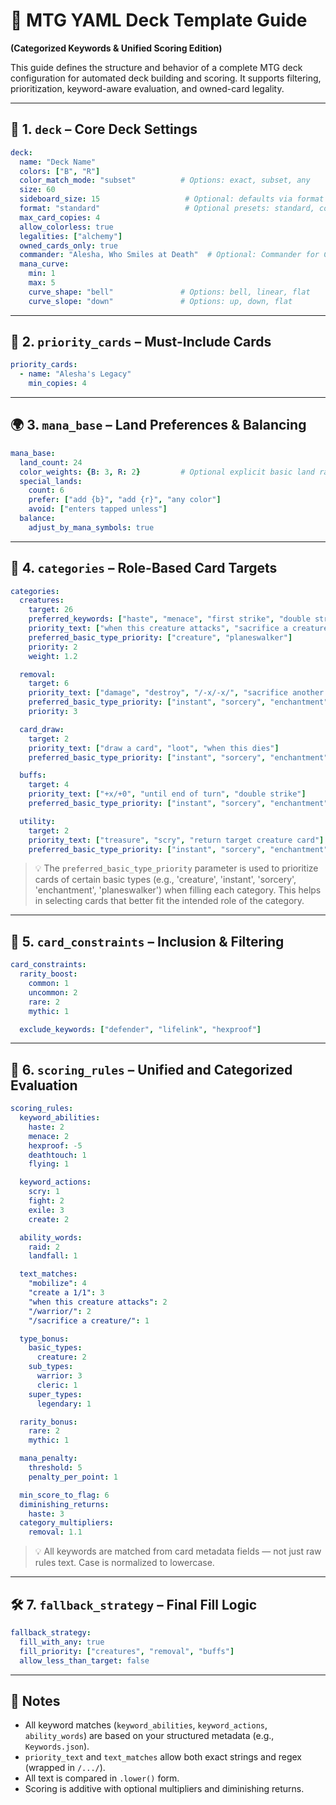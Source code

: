 # 🧾 MTG YAML Deck Template Guide

**(Categorized Keywords & Unified Scoring Edition)**

This guide defines the structure and behavior of a complete MTG deck configuration for automated deck building and scoring. It supports filtering, prioritization, keyword-aware evaluation, and owned-card legality.

---

## 🔷 1. `deck` – Core Deck Settings

```yaml
deck:
  name: "Deck Name"
  colors: ["B", "R"]
  color_match_mode: "subset"          # Options: exact, subset, any
  size: 60
  sideboard_size: 15                   # Optional: defaults via format
  format: "standard"                   # Optional presets: standard, commander
  max_card_copies: 4
  allow_colorless: true
  legalities: ["alchemy"]
  owned_cards_only: true
  commander: "Alesha, Who Smiles at Death"  # Optional: Commander for Commander format
  mana_curve:
    min: 1
    max: 5
    curve_shape: "bell"               # Options: bell, linear, flat
    curve_slope: "down"               # Options: up, down, flat
```

---

## 🧩 2. `priority_cards` – Must-Include Cards

```yaml
priority_cards:
  - name: "Alesha's Legacy"
    min_copies: 4
```

---

## 🌍 3. `mana_base` – Land Preferences & Balancing

```yaml
mana_base:
  land_count: 24
  color_weights: {B: 3, R: 2}         # Optional explicit basic land ratios
  special_lands:
    count: 6
    prefer: ["add {b}", "add {r}", "any color"]
    avoid: ["enters tapped unless"]
  balance:
    adjust_by_mana_symbols: true
```

---

## 🧠 4. `categories` – Role-Based Card Targets

```yaml
categories:
  creatures:
    target: 26
    preferred_keywords: ["haste", "menace", "first strike", "double strike"]
    priority_text: ["when this creature attacks", "sacrifice a creature", "/strike/"]
    preferred_basic_type_priority: ["creature", "planeswalker"]
    priority: 2
    weight: 1.2

  removal:
    target: 6
    priority_text: ["damage", "destroy", "/-x/-x/", "sacrifice another creature"]
    preferred_basic_type_priority: ["instant", "sorcery", "enchantment"]
    priority: 3

  card_draw:
    target: 2
    priority_text: ["draw a card", "loot", "when this dies"]
    preferred_basic_type_priority: ["instant", "sorcery", "enchantment", "creature"]

  buffs:
    target: 4
    priority_text: ["+x/+0", "until end of turn", "double strike"]
    preferred_basic_type_priority: ["instant", "sorcery", "enchantment", "creature"]

  utility:
    target: 2
    priority_text: ["treasure", "scry", "return target creature card"]
    preferred_basic_type_priority: ["instant", "sorcery", "enchantment", "creature"]
```

> 💡 The `preferred_basic_type_priority` parameter is used to prioritize cards of certain basic types (e.g., 'creature', 'instant', 'sorcery', 'enchantment', 'planeswalker') when filling each category. This helps in selecting cards that better fit the intended role of the category.

---

## 🚫 5. `card_constraints` – Inclusion & Filtering

```yaml
card_constraints:
  rarity_boost:
    common: 1
    uncommon: 2
    rare: 2
    mythic: 1

  exclude_keywords: ["defender", "lifelink", "hexproof"]
```

---

## 🎯 6. `scoring_rules` – Unified and Categorized Evaluation

```yaml
scoring_rules:
  keyword_abilities:
    haste: 2
    menace: 2
    hexproof: -5
    deathtouch: 1
    flying: 1

  keyword_actions:
    scry: 1
    fight: 2
    exile: 3
    create: 2

  ability_words:
    raid: 2
    landfall: 1

  text_matches:
    "mobilize": 4
    "create a 1/1": 3
    "when this creature attacks": 2
    "/warrior/": 2
    "/sacrifice a creature/": 1

  type_bonus:
    basic_types:
      creature: 2
    sub_types:
      warrior: 3
      cleric: 1
    super_types:
      legendary: 1

  rarity_bonus:
    rare: 2
    mythic: 1

  mana_penalty:
    threshold: 5
    penalty_per_point: 1

  min_score_to_flag: 6
  diminishing_returns:
    haste: 3
  category_multipliers:
    removal: 1.1
```

> 💡 All keywords are matched from card metadata fields — not just raw rules text. Case is normalized to lowercase.

---

## 🛠 7. `fallback_strategy` – Final Fill Logic

```yaml
fallback_strategy:
  fill_with_any: true
  fill_priority: ["creatures", "removal", "buffs"]
  allow_less_than_target: false
```

---

## 📌 Notes

* All keyword matches (`keyword_abilities`, `keyword_actions`, `ability_words`) are based on your structured metadata (e.g., `Keywords.json`).
* `priority_text` and `text_matches` allow both exact strings and regex (wrapped in `/.../`).
* All text is compared in `.lower()` form.
* Scoring is additive with optional multipliers and diminishing returns.